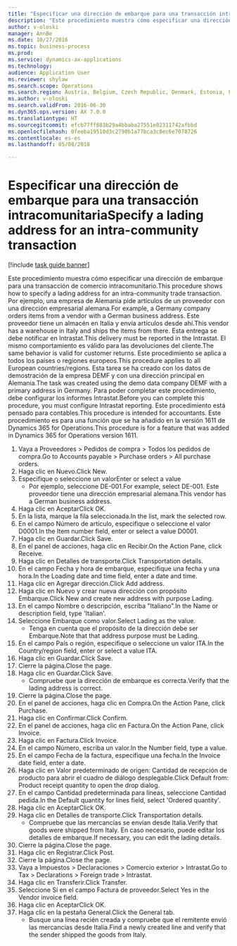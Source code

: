 ```yaml
--- 
title: "Especificar una dirección de embarque para una transacción intracomunitaria"
description: "Este procedimiento muestra cómo especificar una dirección de embarque para una transacción de comercio intracomunitario."
author: v-oloski
manager: AnnBe
ms.date: 10/27/2016
ms.topic: business-process
ms.prod: 
ms.service: dynamics-ax-applications
ms.technology: 
audience: Application User
ms.reviewer: shylaw
ms.search.scope: Operations
ms.search.region: Austria, Belgium, Czech Republic, Denmark, Estonia, Finland, France, Germany, Hungary, Ireland, Italy, Latvia, Lithuania, Netherlands, Poland, Spain, Sweden, United Kingdom
ms.author: v-oloski
ms.search.validFrom: 2016-06-30
ms.dyn365.ops.version: AX 7.0.0
ms.translationtype: HT
ms.sourcegitcommit: efcb77ff883b29a4bbaba27551e02311742afbbd
ms.openlocfilehash: 0feeba19510d3c2790b1a77bca3c8ec6e7078726
ms.contentlocale: es-es
ms.lasthandoff: 05/08/2018

---
```

# <a name="specify-a-lading-address-for-an-intra-community-transaction"></a><span data-ttu-id="50f26-103">Especificar una dirección de embarque para una transacción intracomunitaria</span><span class="sxs-lookup"><span data-stu-id="50f26-103">Specify a lading address for an intra-community transaction</span></span>

[!include [task guide banner](../../includes/task-guide-banner.md)]

<span data-ttu-id="50f26-104">Este procedimiento muestra cómo especificar una dirección de embarque para una transacción de comercio intracomunitario.</span><span class="sxs-lookup"><span data-stu-id="50f26-104">This procedure shows how to specify a lading address for an intra-community trade transaction.</span></span> <span data-ttu-id="50f26-105">Por ejemplo, una empresa de Alemania pide artículos de un proveedor con una dirección empresarial alemana.</span><span class="sxs-lookup"><span data-stu-id="50f26-105">For example, a Germany company orders items from a vendor with a German business address.</span></span> <span data-ttu-id="50f26-106">Este proveedor tiene un almacén en Italia y envía artículos desde ahí.</span><span class="sxs-lookup"><span data-stu-id="50f26-106">This vendor has a warehouse in Italy and ships the items from there.</span></span> <span data-ttu-id="50f26-107">Esta entrega se debe notificar en Intrastat.</span><span class="sxs-lookup"><span data-stu-id="50f26-107">This delivery must be reported in the Intrastat.</span></span> <span data-ttu-id="50f26-108">El mismo comportamiento es válido para las devoluciones del cliente.</span><span class="sxs-lookup"><span data-stu-id="50f26-108">The same behavior is valid for customer returns.</span></span>
<span data-ttu-id="50f26-109">Este procedimiento se aplica a todos los países o regiones europeos.</span><span class="sxs-lookup"><span data-stu-id="50f26-109">This procedure applies to all European countries/regions.</span></span> <span data-ttu-id="50f26-110">Esta tarea se ha creado con los datos de demostración de la empresa DEMF y con una dirección principal en Alemania.</span><span class="sxs-lookup"><span data-stu-id="50f26-110">The task was created using the demo data company DEMF with a primary address in Germany.</span></span> <span data-ttu-id="50f26-111">Para poder completar este procedimiento, debe configurar los informes Intrastat.</span><span class="sxs-lookup"><span data-stu-id="50f26-111">Before you can complete this procedure, you must configure Intrastat reporting.</span></span> <span data-ttu-id="50f26-112">Este procedimiento está pensado para contables.</span><span class="sxs-lookup"><span data-stu-id="50f26-112">This procedure is intended for accountants.</span></span> <span data-ttu-id="50f26-113">Este procedimiento es para una función que se ha añadido en la versión 1611 de Dynamics 365 for Operations.</span><span class="sxs-lookup"><span data-stu-id="50f26-113">This procedure is for a feature that was added in Dynamics 365 for Operations version 1611.</span></span>

1. <span data-ttu-id="50f26-114">Vaya a Proveedores > Pedidos de compra > Todos los pedidos de compra.</span><span class="sxs-lookup"><span data-stu-id="50f26-114">Go to Accounts payable > Purchase orders > All purchase orders.</span></span>
2. <span data-ttu-id="50f26-115">Haga clic en Nuevo.</span><span class="sxs-lookup"><span data-stu-id="50f26-115">Click New.</span></span>
3. <span data-ttu-id="50f26-116">Especifique o seleccione un valor</span><span class="sxs-lookup"><span data-stu-id="50f26-116">Enter or select a value</span></span>
    * <span data-ttu-id="50f26-117">Por ejemplo, seleccione DE-001.</span><span class="sxs-lookup"><span data-stu-id="50f26-117">For example, select DE-001.</span></span> <span data-ttu-id="50f26-118">Este proveedor tiene una dirección empresarial alemana.</span><span class="sxs-lookup"><span data-stu-id="50f26-118">This vendor has a German business address.</span></span>  
4. <span data-ttu-id="50f26-119">Haga clic en Aceptar</span><span class="sxs-lookup"><span data-stu-id="50f26-119">Click OK.</span></span>
5. <span data-ttu-id="50f26-120">En la lista, marque la fila seleccionada.</span><span class="sxs-lookup"><span data-stu-id="50f26-120">In the list, mark the selected row.</span></span>
6. <span data-ttu-id="50f26-121">En el campo Número de artículo, especifique o seleccione el valor D0001.</span><span class="sxs-lookup"><span data-stu-id="50f26-121">In the Item number field, enter or select a value D0001.</span></span>
7. <span data-ttu-id="50f26-122">Haga clic en Guardar.</span><span class="sxs-lookup"><span data-stu-id="50f26-122">Click Save.</span></span>
8. <span data-ttu-id="50f26-123">En el panel de acciones, haga clic en Recibir.</span><span class="sxs-lookup"><span data-stu-id="50f26-123">On the Action Pane, click Receive.</span></span>
9. <span data-ttu-id="50f26-124">Haga clic en Detalles de transporte.</span><span class="sxs-lookup"><span data-stu-id="50f26-124">Click Transportation details.</span></span>
10. <span data-ttu-id="50f26-125">En el campo Fecha y hora de embarque, especifique una fecha y una hora.</span><span class="sxs-lookup"><span data-stu-id="50f26-125">In the Loading date and time field, enter a date and time.</span></span>
11. <span data-ttu-id="50f26-126">Haga clic en Agregar dirección.</span><span class="sxs-lookup"><span data-stu-id="50f26-126">Click Add address.</span></span>
12. <span data-ttu-id="50f26-127">Haga clic en Nuevo y crear nueva dirección con propósito Embarque.</span><span class="sxs-lookup"><span data-stu-id="50f26-127">Click New and create new address with purpose Lading.</span></span>
13. <span data-ttu-id="50f26-128">En el campo Nombre o descripción, escriba "Italiano".</span><span class="sxs-lookup"><span data-stu-id="50f26-128">In the Name or description field, type 'Italian'.</span></span>
14. <span data-ttu-id="50f26-129">Seleccione Embarque como valor.</span><span class="sxs-lookup"><span data-stu-id="50f26-129">Select Lading as the value.</span></span>
    * <span data-ttu-id="50f26-130">Tenga en cuenta que el propósito de la dirección debe ser Embarque.</span><span class="sxs-lookup"><span data-stu-id="50f26-130">Note that that address purpose must be Lading.</span></span>  
15. <span data-ttu-id="50f26-131">En el campo País o región, especifique o seleccione un valor ITA.</span><span class="sxs-lookup"><span data-stu-id="50f26-131">In the Country/region field, enter or select a value ITA.</span></span>
16. <span data-ttu-id="50f26-132">Haga clic en Guardar.</span><span class="sxs-lookup"><span data-stu-id="50f26-132">Click Save.</span></span>
17. <span data-ttu-id="50f26-133">Cierre la página.</span><span class="sxs-lookup"><span data-stu-id="50f26-133">Close the page.</span></span>
18. <span data-ttu-id="50f26-134">Haga clic en Guardar.</span><span class="sxs-lookup"><span data-stu-id="50f26-134">Click Save.</span></span>
    * <span data-ttu-id="50f26-135">Compruebe que la dirección de embarque es correcta.</span><span class="sxs-lookup"><span data-stu-id="50f26-135">Verify that the lading address is correct.</span></span>  
19. <span data-ttu-id="50f26-136">Cierre la página.</span><span class="sxs-lookup"><span data-stu-id="50f26-136">Close the page.</span></span>
20. <span data-ttu-id="50f26-137">En el panel de acciones, haga clic en Compra.</span><span class="sxs-lookup"><span data-stu-id="50f26-137">On the Action Pane, click Purchase.</span></span>
21. <span data-ttu-id="50f26-138">Haga clic en Confirmar.</span><span class="sxs-lookup"><span data-stu-id="50f26-138">Click Confirm.</span></span>
22. <span data-ttu-id="50f26-139">En el panel de acciones, haga clic en Factura.</span><span class="sxs-lookup"><span data-stu-id="50f26-139">On the Action Pane, click Invoice.</span></span>
23. <span data-ttu-id="50f26-140">Haga clic en Factura.</span><span class="sxs-lookup"><span data-stu-id="50f26-140">Click Invoice.</span></span>
24. <span data-ttu-id="50f26-141">En el campo Número, escriba un valor.</span><span class="sxs-lookup"><span data-stu-id="50f26-141">In the Number field, type a value.</span></span>
25. <span data-ttu-id="50f26-142">En el campo Fecha de la factura, especifique una fecha.</span><span class="sxs-lookup"><span data-stu-id="50f26-142">In the Invoice date field, enter a date.</span></span>
26. <span data-ttu-id="50f26-143">Haga clic en Valor predeterminado de origen: Cantidad de recepción de producto para abrir el cuadro de diálogo desplegable.</span><span class="sxs-lookup"><span data-stu-id="50f26-143">Click Default from: Product receipt quantity to open the drop dialog.</span></span>
27. <span data-ttu-id="50f26-144">En el campo Cantidad predeterminada para líneas, seleccione Cantidad pedida.</span><span class="sxs-lookup"><span data-stu-id="50f26-144">In the Default quantity for lines field, select 'Ordered quantity'.</span></span>
28. <span data-ttu-id="50f26-145">Haga clic en Aceptar</span><span class="sxs-lookup"><span data-stu-id="50f26-145">Click OK.</span></span>
29. <span data-ttu-id="50f26-146">Haga clic en Detalles de transporte.</span><span class="sxs-lookup"><span data-stu-id="50f26-146">Click Transportation details.</span></span>
    * <span data-ttu-id="50f26-147">Compruebe que las mercancías se envían desde Italia.</span><span class="sxs-lookup"><span data-stu-id="50f26-147">Verify that goods were shipped from Italy.</span></span> <span data-ttu-id="50f26-148">En caso necesario, puede editar los detalles de embarque.</span><span class="sxs-lookup"><span data-stu-id="50f26-148">If necessary, you can edit the lading details.</span></span>  
30. <span data-ttu-id="50f26-149">Cierre la página.</span><span class="sxs-lookup"><span data-stu-id="50f26-149">Close the page.</span></span>
31. <span data-ttu-id="50f26-150">Haga clic en Registrar.</span><span class="sxs-lookup"><span data-stu-id="50f26-150">Click Post.</span></span>
32. <span data-ttu-id="50f26-151">Cierre la página.</span><span class="sxs-lookup"><span data-stu-id="50f26-151">Close the page.</span></span>
33. <span data-ttu-id="50f26-152">Vaya a Impuestos > Declaraciones > Comercio exterior > Intrastat.</span><span class="sxs-lookup"><span data-stu-id="50f26-152">Go to Tax > Declarations > Foreign trade > Intrastat.</span></span>
34. <span data-ttu-id="50f26-153">Haga clic en Transferir.</span><span class="sxs-lookup"><span data-stu-id="50f26-153">Click Transfer.</span></span>
35. <span data-ttu-id="50f26-154">Seleccione Sí en el campo Factura de proveedor.</span><span class="sxs-lookup"><span data-stu-id="50f26-154">Select Yes in the Vendor invoice field.</span></span>
36. <span data-ttu-id="50f26-155">Haga clic en Aceptar</span><span class="sxs-lookup"><span data-stu-id="50f26-155">Click OK.</span></span>
37. <span data-ttu-id="50f26-156">Haga clic en la pestaña General.</span><span class="sxs-lookup"><span data-stu-id="50f26-156">Click the General tab.</span></span>
    * <span data-ttu-id="50f26-157">Busque una línea recién creada y compruebe que el remitente envió las mercancías desde Italia.</span><span class="sxs-lookup"><span data-stu-id="50f26-157">Find a newly created line and verify that the sender shipped the goods from Italy.</span></span>  


